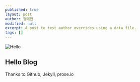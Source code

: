 ```yaml
---
published: true
layout: post
author: 정태현
modified: null
excerpt: A post to test author overrides using a data file.
tags: []
---
```


![Hello](http://www.langology.org/wp-content/uploads/2011/03/hello1.jpg)

## Hello Blog

Thanks to Github, Jekyll, prose.io